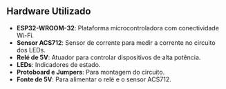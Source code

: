 ## Hardware Utilizado

- **ESP32-WROOM-32**: Plataforma microcontroladora com conectividade Wi-Fi.
- **Sensor ACS712**: Sensor de corrente para medir a corrente no circuito dos LEDs.
- **Relé de 5V**: Atuador para controlar dispositivos de alta potência.
- **LEDs**: Indicadores de estado.
- **Protoboard e Jumpers**: Para montagem do circuito.
- **Fonte de 5V**: Para alimentar o relé e o sensor ACS712.
